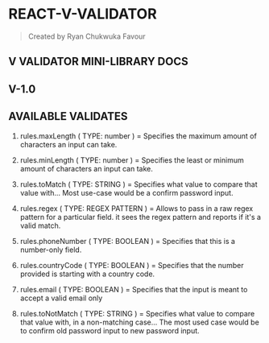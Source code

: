 # REACT-V-VALIDATOR

> Created by Ryan Chukwuka Favour

## V VALIDATOR MINI-LIBRARY DOCS

## V-1.0

## AVAILABLE VALIDATES

1. rules.maxLength ( TYPE: number ) = Specifies the maximum amount of characters an input can take.

2. rules.minLength ( TYPE: number ) = Specifies the least or minimum amount of characters an input can take.

3. rules.toMatch ( TYPE: STRING ) = Specifies what value to compare that value with... Most use-case would be a confirm password input.

4. rules.regex ( TYPE: REGEX PATTERN ) = Allows to pass in a raw regex pattern for a particular field. it sees the regex pattern and reports if it's a valid match.

5. rules.phoneNumber ( TYPE: BOOLEAN ) = Specifies that this is a number-only field.

6. rules.countryCode ( TYPE: BOOLEAN ) = Specifies that the number provided is starting with a country code.

7. rules.email ( TYPE: BOOLEAN ) = Specifies that the input is meant to accept a valid email only

8. rules.toNotMatch ( TYPE: STRING ) = Specifies what value to compare that value with, in a non-matching case... The most used case would be to confirm old password input to new password input.
